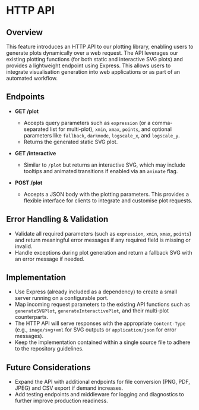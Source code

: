 # HTTP API

## Overview
This feature introduces an HTTP API to our plotting library, enabling users to generate plots dynamically over a web request. The API leverages our existing plotting functions (for both static and interactive SVG plots) and provides a lightweight endpoint using Express. This allows users to integrate visualisation generation into web applications or as part of an automated workflow.

## Endpoints
- **GET /plot**
  - Accepts query parameters such as `expression` (or a comma-separated list for multi-plot), `xmin`, `xmax`, `points`, and optional parameters like `fallback`, `darkmode`, `logscale_x`, and `logscale_y`.
  - Returns the generated static SVG plot.

- **GET /interactive**
  - Similar to `/plot` but returns an interactive SVG, which may include tooltips and animated transitions if enabled via an `animate` flag.

- **POST /plot**
  - Accepts a JSON body with the plotting parameters. This provides a flexible interface for clients to integrate and customise plot requests.

## Error Handling & Validation
- Validate all required parameters (such as `expression`, `xmin`, `xmax`, `points`) and return meaningful error messages if any required field is missing or invalid.
- Handle exceptions during plot generation and return a fallback SVG with an error message if needed.

## Implementation
- Use Express (already included as a dependency) to create a small server running on a configurable port.
- Map incoming request parameters to the existing API functions such as `generateSVGPlot`, `generateInteractivePlot`, and their multi-plot counterparts.
- The HTTP API will serve responses with the appropriate `Content-Type` (e.g., `image/svg+xml` for SVG outputs or `application/json` for error messages).
- Keep the implementation contained within a single source file to adhere to the repository guidelines.

## Future Considerations
- Expand the API with additional endpoints for file conversion (PNG, PDF, JPEG) and CSV export if demand increases.
- Add testing endpoints and middleware for logging and diagnostics to further improve production readiness.
